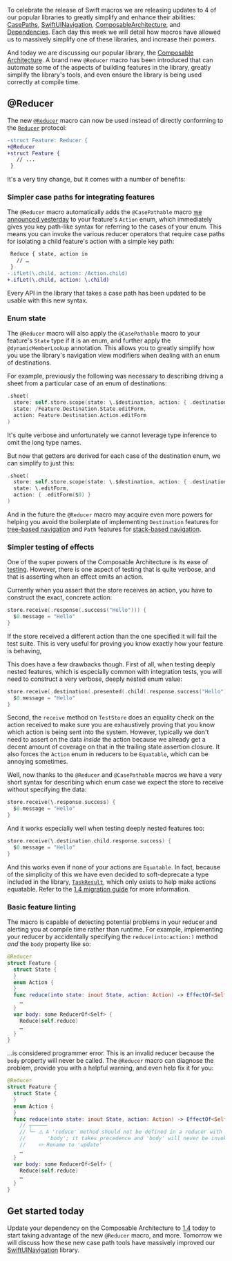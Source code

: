 To celebrate the release of Swift macros we are releasing updates to 4 of our popular libraries to 
greatly simplify and enhance their abilities: [CasePaths][case-paths-gh], 
[SwiftUINavigation][sui-nav-gh], [ComposableArchitecture][tca-gh], and 
[Dependencies][dependencies-gh]. Each day this week we will detail how macros have allowed us to 
massively simplify one of these libraries, and increase their powers.

And today we are discussing our popular library, the [Composable Architecture][tca-gh]. A brand new 
`@Reducer` macro has been introduced that can automate some of the aspects of building features
in the library, greatly simplify the library's tools, and even ensure the library is being used
correctly at compile time.

[1.4-migration]: https://pointfreeco.github.io/swift-composable-architecture/main/documentation/composablearchitecture/Migratingto14
[case-paths-gh]: http://github.com/pointfreeco/swift-case-paths
[tca-gh]: http://github.com/pointfreeco/swift-composable-architecture
[sui-nav-gh]: http://github.com/pointfreeco/swiftui-navigation
[dependencies-gh]: http://github.com/pointfreeco/swift-dependencies

## @Reducer

The new [`@Reducer`][reducer-macro-docs] macro can now be used instead of directly conforming to
the [`Reducer`][reducer-protocol-docs] protocol:

```diff
-struct Feature: Reducer {
+@Reducer
+struct Feature {
   // ...
 }
```

It's a very tiny change, but it comes with a number of benefits:

### Simpler case paths for integrating features

The `@Reducer` macro automatically adds the `@CasePathable` macro
[we announced yesterday][case-paths-bonanza-blog] to your feature's `Action` enum, which immediately
gives you key path-like syntax for referring to the cases of your enum. This means you can invoke
the various reducer operators that require case paths for isolating a child feature's action with a
simple key path:

```diff
 Reduce { state, action in 
   // …
 }
-.ifLet(\.child, action: /Action.child)
+.ifLet(\.child, action: \.child)
```

Every API in the library that takes a case path has been updated to be usable with this new syntax.

[case-paths-bonanza-blog]: /blog/posts/117-macro-bonanza-case-paths

### Enum state

The `@Reducer` macro will also apply the `@CasePathable` macro to your feature's `State` type if it
is an enum, and further apply the `@dynamicMemberLookup` annotation. This allows you to greatly
simplify how you use the library's navigation view modifiers when dealing with an enum of 
destinations.

For example, previously the following was necessary to describing driving a sheet from a particular
case of an enum of destinations:

```swift
.sheet(
  store: self.store.scope(state: \.$destination, action: { .destination($0) }),
  state: /Feature.Destination.State.editForm,
  action: Feature.Destination.Action.editForm
)
```

It's quite verbose and unfortunately we cannot leverage type inference to omit the long type names.

But now that getters are derived for each case of the destination enum, we can simplify to just 
this:

```swift
.sheet(
  store: self.store.scope(state: \.$destination, action: { .destination($0) }),
  state: \.editForm,
  action: { .editForm($0) }
)
```

And in the future the `@Reducer` macro may acquire even more powers for helping you avoid the 
boilerplate of implementing `Destination` features for [tree-based navigation][tree-nav-docs] and 
`Path` features for [stack-based navigation][stack-docs].

### Simpler testing of effects

One of the super powers of the Composable Architecture is its ease of [testing][testing-article].
However, there is one aspect of testing that is quite verbose, and that is asserting when an effect
emits an action.

Currently when you assert that the store receives an action, you have to construct the exact, 
concrete action:

```swift
store.receive(.response(.success("Hello"))) {
  $0.message = "Hello"
}
```

If the store received a different action than the one specified it will fail the test suite. This
is very useful for proving you know exactly how your feature is behaving,

This does have a few drawbacks though. First of all, when testing deeply nested features, which is 
especially common with integration tests, you will need to construct a very verbose, deeply nested 
enum value:

```swift
store.receive(.destination(.presented(.child(.response.success("Hello"))))) {
  $0.message = "Hello"
}
```

Second, the `receive` method on `TestStore` does an equality check on the action received to make
sure you are exhaustively proving that you know which action is being sent into the system. However,
typically we don't need to assert on the data _inside_ the action because we already get a decent
amount of coverage on that in the trailing state assertion closure. It also forces the `Action` enum
in reducers to be `Equatable`, which can be annoying sometimes.

Well, now thanks to the `@Reducer` and `@CasePathable` macros we have a very short syntax for 
describing which enum case we expect the store to receive without specifying the data:

```swift
store.receive(\.response.success) {
  $0.message = "Hello"
}
```

And it works especially well when testing deeply nested features too:

```swift
store.receive(\.destination.child.response.success) {
  $0.message = "Hello"
}
```

And this works even if none of your actions are `Equatable`. In fact, because of the simplicity of
this we have even decided to soft-deprecate a type included in the library,
[`TaskResult`][task-result-docs], which only exists to help make actions equatable. Refer to the
[1.4 migration guide][1.4-migration] for more information.

### Basic feature linting

The macro is capable of detecting potential problems in your reducer and alerting you
at compile time rather than runtime. For example, implementing your reducer by accidentally
specifying the `reduce(into:action:)` method _and_ the `body` property like so:

```swift
@Reducer
struct Feature {
  struct State {
  }
  enum Action {
  }
  func reduce(into state: inout State, action: Action) -> EffectOf<Self> {
    …
  }
  var body: some ReducerOf<Self> {
    Reduce(self.reduce)
    …
  }
}
```

…is considered programmer error. This is an invalid reducer because the `body` property will never 
be called. The `@Reducer` macro can diagnose the problem, provide you with a helpful warning, and
even help fix it for you:

```swift
@Reducer
struct Feature {
  struct State {
  }
  enum Action {
  }
  func reduce(into state: inout State, action: Action) -> EffectOf<Self> {
    // ┬─────
    // ╰─ ⚠️ A 'reduce' method should not be defined in a reducer with a 
    //       'body'; it takes precedence and 'body' will never be invoked.
    //    ✏️ Rename to 'update'
    …
  }
  var body: some ReducerOf<Self> {
    Reduce(self.reduce)
    …
  }
}
```

## Get started today

Update your dependency on the Composable Architecture to [1.4][tca-1.4] today to start taking 
advantage of the new `@Reducer` macro, and more. Tomorrow we will discuss how these new case 
path tools have massively improved our [SwiftUINavigation][sui-nav-gh] library. 

[tca-1.4]: https://github.com/pointfreeco/swift-composable-architecture/releases/tag/1.4.0
[reducer-macro-docs]: todo
[reducer-protocol-docs]: https://pointfreeco.github.io/swift-composable-architecture/main/documentation/composablearchitecture/reducer
[tree-nav-docs]: https://pointfreeco.github.io/swift-composable-architecture/main/documentation/composablearchitecture/treebasednavigation
[stack-docs]: https://pointfreeco.github.io/swift-composable-architecture/main/documentation/composablearchitecture/stackbasednavigation
[sui-nav-gh]: https://github.com/pointfreeco/swiftui-navigation 
[testing-article]: https://pointfreeco.github.io/swift-composable-architecture/main/documentation/composablearchitecture/testing
[1.4-migration]: https://pointfreeco.github.io/swift-composable-architecture/main/documentation/composablearchitecture/Migratingto14
[task-result-docs]: https://pointfreeco.github.io/swift-composable-architecture/main/documentation/composablearchitecture/taskresult
